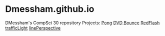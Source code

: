 # Dmessham.github.io
DMessham's CompSci 30 repository
Projects:
[Pong](https://dmessham.github.io/pong) [DVD Bounce](https://dmessham.github.io/DVD) [RedFlash](https://dmessham.github.io/redflash) [trafficLight](https://dmessham.github.io/traffic) [linePerspective](https://dmessham.github.io/linePerspective)